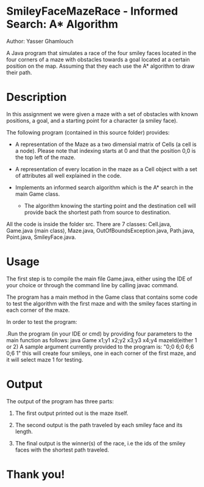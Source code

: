 # SmileyFaceMazeRace - Informed Search: A* Algorithm

Author: Yasser Ghamlouch

A Java program that simulates a race of the four smiley faces located in the four corners of a maze with obstacles towards a goal located at a certain position on the map. Assuming that they each use the A* algorithm to draw their path.

# Description
In this assignment we were given a maze with a set of obstacles with known positions, a goal, and a starting point
for a character (a smiley face). 

The following program (contained in this source folder) provides: 
- A representation of the Maze as a two dimensial matrix of Cells (a cell is a node). Please note that indexing starts at 0 and that
the position 0,0 is the top left of the maze.
 
- A representation of every location in the maze as a Cell object with a set of attributes all well explained in the code.

- Implements an informed search algorithm which is the A* search in the main Game class.
	- The algorithm knowing the starting point and the destination cell will provide back the shortest
	path from source to destination.

All the code is inside the folder src. There are 7 classes: Cell.java, Game.java (main class), Maze.java, OutOfBoundsException.java, 
Path.java, Point.java, SmileyFace.java.


# Usage
The first step is to compile the main file Game.java, either using the IDE of your choice or through the
command line by calling javac command.

The program has a main method in the Game class that contains some code to test the algorithm with the first maze
and with the smiley faces starting in each corner of the maze. 

In order to test the program:

.Run the program (in your IDE or cmd) by providing four parameters to the main function as follows: java Game x1;y1 x2;y2 x3;y3 x4;y4 mazeId(either 1 or 2)
A sample argument currently provided to the program is: "0;0 6;0 6;6 0;6 1" this will create four smileys, one in each corner of the first maze, and it will
select maze 1 for testing.


# Output
The output of the program has three parts:
1) The first output printed out is the maze itself.

2) The second output is the path traveled by each smiley face and its length.

3) The final output is the winner(s) of the race, i.e the ids of the smiley faces with the shortest path traveled.


# Thank you!

